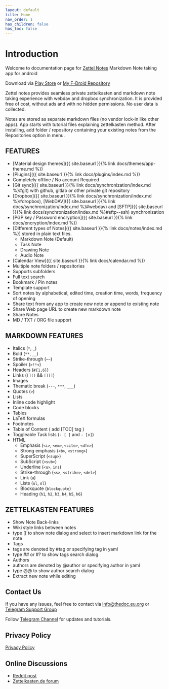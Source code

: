 ```yaml
---
layout: default
title: Home
nav_order: 1
has_children: false
has_toc: false
---
```


# Introduction

Welcome to documentation page for [Zettel Notes](https://thedoc.eu.org/redirect/zettel-notes) Markdown Note taking app for android

Download via [Play  Store](https://thedoc.eu.org/redirect/zettel-notes) or [My F-Droid Repository](https://thedoc.eu.org/fdroid/)

Zettel notes provides seamless private zettelkasten and markdown note taking experience with webdav and
dropbox synchronization. It is provided free of cost, without ads and with no hidden permissions. No user data is
collected.

Notes are stored as separate markdown files (no vendor lock-in like other apps). App starts
with tutorial files explaining zettelkasten method. After installing, add folder / repository containing
your existing notes from the Repositories option in menu.

## FEATURES

-  [Material design themes]({{ site.baseurl }}{% link docs/themes/app-theme.md %})
-  [Plugins]({{ site.baseurl }}{% link docs/plugins/index.md %})
-  Completely offline / No account Required
- [Git sync]({{ site.baseurl }}{% link docs/synchronization/index.md %}#git) with github, gitlab or other private git repository
- [Dropbox]({{ site.baseurl }}{% link docs/synchronization/index.md %}#dropbox), [WebDAV]({{ site.baseurl }}{% link docs/synchronization/index.md %}#webdav) and [SFTP]({{ site.baseurl }}{% link docs/synchronization/index.md %}#sftp--ssh) synchronization
-  [PGP key / Password encryption]({{ site.baseurl }}{% link docs/encryption/index.md %})
- [Different types of Notes]({{ site.baseurl }}{% link docs/notes/index.md %}) stored in plain text files.
  - Markdown Note (Default)
  - Task Note
  - Drawing Note
  - Audio Note
- [Calendar View]({{ site.baseurl }}{% link docs/calendar.md %})
-  Multiple note folders / repositories
-  Supports subfolders
-  Full text search
-  Bookmark / Pin notes
-  Template support
-  Sort notes by alphabetical, edited time, creation time, words, frequency of opening
-  Share text from any app to create new note or append to existing note
-  Share Web page URL to create new markdown note
-  Share Notes
-  MD / TXT / ORG file support

## MARKDOWN FEATURES

* Italics (`*`, `_`)
* Bold (`**`, `__`)
* Strike-through (`~~`)
* Spoiler (`>!!<`)
* Headers (`#{1,6}`)
* Links (`[]()` && `[][]`)
* Images
* Thematic break (`---`, `***`, `___`)
* Quotes (`>`)
* Lists
* Inline code highlight
* Code blocks
* Tables
* LaTeX formulas
* Footnotes
* Table of Content ( add [TOC] tag )
* Toggleable Task lists (`- [ ]` and `- [x]`)
* HTML
  * Emphasis (`<i>`, `<em>`, `<cite>`, `<dfn>`)
  * Strong emphasis (`<b>`, `<strong>`)
  * SuperScript (`<sup>`)
  * SubScript (`<sub>`)
  * Underline (`<u>`, `ins`)
  * Strike-through (`<s>`, `<strike>`, `<del>`)
  * Link (`a`)
  * Lists (`ul`, `ol`)
  * Blockquote (`blockquote`)
  * Heading (`h1`, `h2`, `h3`, `h4`, `h5`, `h6`)

## ZETTELKASTEN FEATURES

- Show Note Back-links
- Wiki style links between notes
- type [[ to show note dialog and select to insert markdown link for the note
- Tags
- tags are denoted by #tag or specifying tag in yaml
- type ## or #? to show tags search dialog
- Authors
- authors are denoted by @author or specifying author in yaml
- type @@ to show author search dialog
- Extract new note while editing

## Contact Us

If you have any issues, feel free to contact via [info@thedoc.eu.org](mailto:info@thedoc.eu.org) or [Telegram Support Group](https://t.me/joinchat/DZ2eFcOk3Mo4MDk1)

Follow [Telegram Channel](https://t.me/zettelnotes) for updates and tutorials.


## Privacy Policy

[Privacy Policy](https://thedoc.eu.org/zettel-notes/privacy)

## Online Discussions

- [Reddit post](https://www.reddit.com/r/Zettelkasten/comments/npr00a/introducing_my_new_android_app_for_zettelkasten/)
- [Zettelkasten.de forum](https://forum.zettelkasten.de/discussion/1844/introducing-my-new-android-app-for-zettelkasten-zettel-notes/)
